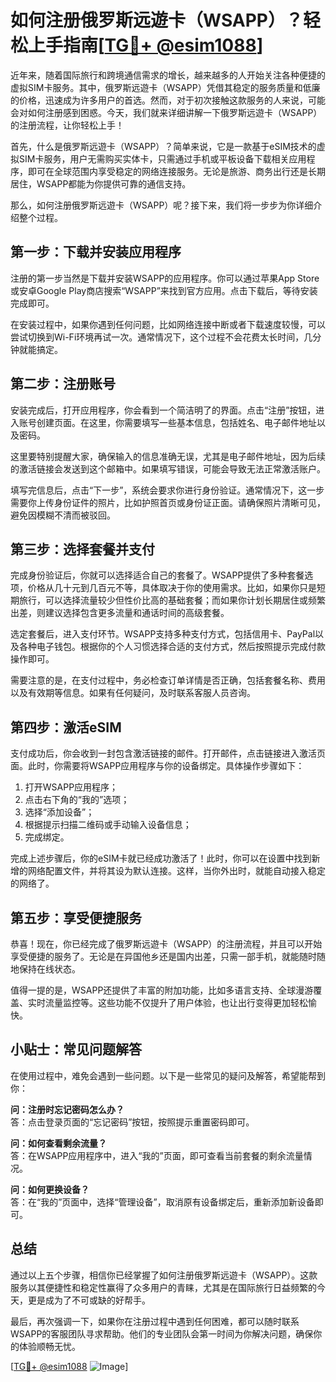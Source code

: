 # 如何注册俄罗斯远遊卡（WSAPP）？轻松上手指南[[TG💪+ @esim1088](https://t.me/s/esim1088)]

近年来，随着国际旅行和跨境通信需求的增长，越来越多的人开始关注各种便捷的虚拟SIM卡服务。其中，俄罗斯远遊卡（WSAPP）凭借其稳定的服务质量和低廉的价格，迅速成为许多用户的首选。然而，对于初次接触这款服务的人来说，可能会对如何注册感到困惑。今天，我们就来详细讲解一下俄罗斯远遊卡（WSAPP）的注册流程，让你轻松上手！

首先，什么是俄罗斯远遊卡（WSAPP）？简单来说，它是一款基于eSIM技术的虚拟SIM卡服务，用户无需购买实体卡，只需通过手机或平板设备下载相关应用程序，即可在全球范围内享受稳定的网络连接服务。无论是旅游、商务出行还是长期居住，WSAPP都能为你提供可靠的通信支持。

那么，如何注册俄罗斯远遊卡（WSAPP）呢？接下来，我们将一步步为你详细介绍整个过程。

## 第一步：下载并安装应用程序

注册的第一步当然是下载并安装WSAPP的应用程序。你可以通过苹果App Store或安卓Google Play商店搜索“WSAPP”来找到官方应用。点击下载后，等待安装完成即可。

在安装过程中，如果你遇到任何问题，比如网络连接中断或者下载速度较慢，可以尝试切换到Wi-Fi环境再试一次。通常情况下，这个过程不会花费太长时间，几分钟就能搞定。

## 第二步：注册账号

安装完成后，打开应用程序，你会看到一个简洁明了的界面。点击“注册”按钮，进入账号创建页面。在这里，你需要填写一些基本信息，包括姓名、电子邮件地址以及密码。

这里要特别提醒大家，确保输入的信息准确无误，尤其是电子邮件地址，因为后续的激活链接会发送到这个邮箱中。如果填写错误，可能会导致无法正常激活账户。

填写完信息后，点击“下一步”，系统会要求你进行身份验证。通常情况下，这一步需要你上传身份证件的照片，比如护照首页或身份证正面。请确保照片清晰可见，避免因模糊不清而被驳回。

## 第三步：选择套餐并支付

完成身份验证后，你就可以选择适合自己的套餐了。WSAPP提供了多种套餐选项，价格从几十元到几百元不等，具体取决于你的使用需求。比如，如果你只是短期旅行，可以选择流量较少但性价比高的基础套餐；而如果你计划长期居住或频繁出差，则建议选择包含更多流量和通话时间的高级套餐。

选定套餐后，进入支付环节。WSAPP支持多种支付方式，包括信用卡、PayPal以及各种电子钱包。根据你的个人习惯选择合适的支付方式，然后按照提示完成付款操作即可。

需要注意的是，在支付过程中，务必检查订单详情是否正确，包括套餐名称、费用以及有效期等信息。如果有任何疑问，及时联系客服人员咨询。

## 第四步：激活eSIM

支付成功后，你会收到一封包含激活链接的邮件。打开邮件，点击链接进入激活页面。此时，你需要将WSAPP应用程序与你的设备绑定。具体操作步骤如下：

1. 打开WSAPP应用程序；
2. 点击右下角的“我的”选项；
3. 选择“添加设备”；
4. 根据提示扫描二维码或手动输入设备信息；
5. 完成绑定。

完成上述步骤后，你的eSIM卡就已经成功激活了！此时，你可以在设置中找到新增的网络配置文件，并将其设为默认连接。这样，当你外出时，就能自动接入稳定的网络了。

## 第五步：享受便捷服务

恭喜！现在，你已经完成了俄罗斯远遊卡（WSAPP）的注册流程，并且可以开始享受便捷的服务了。无论是在异国他乡还是国内出差，只需一部手机，就能随时随地保持在线状态。

值得一提的是，WSAPP还提供了丰富的附加功能，比如多语言支持、全球漫游覆盖、实时流量监控等。这些功能不仅提升了用户体验，也让出行变得更加轻松愉快。

## 小贴士：常见问题解答

在使用过程中，难免会遇到一些问题。以下是一些常见的疑问及解答，希望能帮到你：

**问：注册时忘记密码怎么办？**  
答：点击登录页面的“忘记密码”按钮，按照提示重置密码即可。

**问：如何查看剩余流量？**  
答：在WSAPP应用程序中，进入“我的”页面，即可查看当前套餐的剩余流量情况。

**问：如何更换设备？**  
答：在“我的”页面中，选择“管理设备”，取消原有设备绑定后，重新添加新设备即可。

## 总结

通过以上五个步骤，相信你已经掌握了如何注册俄罗斯远遊卡（WSAPP）。这款服务以其便捷性和稳定性赢得了众多用户的青睐，尤其是在国际旅行日益频繁的今天，更是成为了不可或缺的好帮手。

最后，再次强调一下，如果你在注册过程中遇到任何困难，都可以随时联系WSAPP的客服团队寻求帮助。他们的专业团队会第一时间为你解决问题，确保你的体验顺畅无忧。

[[TG💪+ @esim1088](https://t.me/s/esim1088) ![Image](https://i.postimg.cc/4NQfJmqS/Snipaste-2025-05-13-00-14-12.png)]